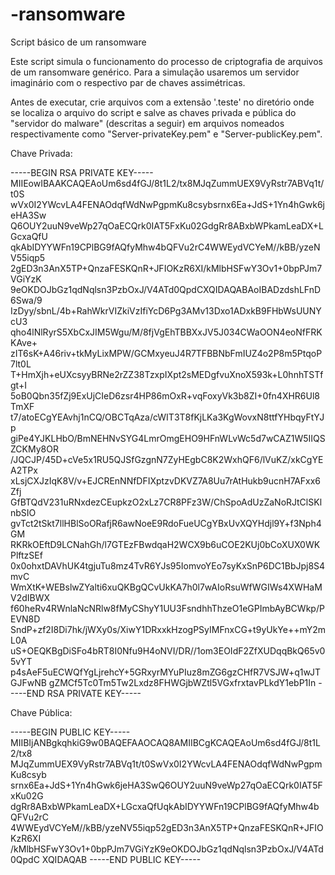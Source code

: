 # -ransomware
Script básico de um ransomware

Este script simula o funcionamento do processo de criptografia de arquivos de um ransomware genérico. Para a simulação usaremos um servidor imaginário com o respectivo par de chaves assimétricas.

Antes de executar, crie arquivos com a extensão '.teste' no diretório onde se localiza o arquivo do script e salve as chaves privada e pública do "servidor do malware" (descritas a seguir) em arquivos  nomeados respectivamente como "Server-privateKey.pem" e "Server-publicKey.pem".

Chave Privada:

-----BEGIN RSA PRIVATE KEY-----
MIIEowIBAAKCAQEAoUm6sd4fGJ/8t1L2/tx8MJqZummUEX9VyRstr7ABVq1t/t0S
wVx0I2YWcvLA4FENAOdqfWdNwPgpmKu8csybsrnx6Ea+JdS+1Yn4hGwk6jeHA3Sw
Q6OUY2uuN9veWp27qOaECQrk0IAT5FxKu02GdgRr8ABxbWPkamLeaDX+LGcxaQfU
qkAbIDYYWFn19CPlBG9fAQfyMhw4bQFVu2rC4WWEydVCYeM//kBB/yzeNV55iqp5
2gED3n3AnX5TP+QnzaFESKQnR+JFIOKzR6XI/kMlbHSFwY3Ov1+0bpPJm7VGiYzK
9eOKDOJbGz1qdNqlsn3PzbOxJ/V4ATd0QpdCXQIDAQABAoIBADzdshLFnD6Swa/9
IzDyy/sbnL/4b+RahWkrVIZkiVzIfiYcD6Pg3AMv13Dxo1ADxkB9FHbWsUUNYcU3
qho4lNlRyrS5XbCxJIM5Wgu/M/8fjVgEhTBBXxJV5J034CWaOON4eoNfFRKKAve+
zIT6sK+A46riv+tkMyLixMPW/GCMxyeuJ4R7TFBBNbFmIUZ4o2P8m5PtqoP7lt0L
T+HmXjh+eUXcsyyBRNe2rZZ38TzxpIXpt2sMEDgfvuXnoX593k+L0hnhTSTfgt+I
5oB0Qbn35fZj9ExUjCIeD6zsr4HP86mOxR+vqFoxyVk3b8ZI+0fn4XHR6Ul8TmXF
t7/atoECgYEAvhj1nCQ/OBCTqAza/cWIT3T8fKjLKa3KgWovxN8ttfYHbqyFtYJp
giPe4YJKLHbO/BmNEHNvSYG4LmrOmgEHO9HFnWLvWc5d7wCAZ1W5IIQSZCKMy8OR
/JQCJP/45D+cVe5x1RU5QJSfGzgnN7ZyHEgbC8K2WxhQF6/lVuKZ/xkCgYEA2TPx
xLsjCXJzIqK8V/v+EJCREnNNfDFIXptzvDKVZ7A8Uu7rAtHukb9ucnH7AFxx6Zfj
GfBTQdV231uRNxdezCEupkzO2xLz7CR8PFz3W/ChSpoAdUzZaNoRJtClSKlnbSIO
gvTct2tSkt7llHBlSoORafjR6awNoeE9RdoFueUCgYBxUvXQYHdjl9Y+f3Nph4GM
RKRkOEftD9LCNahGh/l7GTEzFBwdqaH2WCX9b6uCOE2KUj0bCoXUX0WKPlftzSEf
0x0ohxtDAVhUK4tgjuTu8mz4TvR6YJs95IomvoYEo7syKxSnP6DC1BbJpj8S4mvC
WmXtK+WEBslwZYalti6xuQKBgQCvUkKA7h0l7wAIoRsuWfWGIWs4XWHaMV2dIBWX
f60heRv4RWnlaNcNRlw8fMyCShyY1UU3FsndhhThzeO1eGPImbAyBCWkp/PEVN8D
SndP+zf2I8Di7hk/jWXy0s/XiwY1DRxxkHzogPSyIMFnxCG+t9yUkYe++mY2mL0A
uS+OEQKBgDiSFo4bRT8I0Nfu9H4oNVI/DR//1om3EOIdF2ZfXUDqqBkQ65v05vYT
p4sAeF5uECWQfYgLjrehcY+5GRxyrMYuPIuz8mZG6gzCHfR7VSJW+q1wJTGJFwNB
gZMCf5Tc0Tm5Tw2Lxdz8FHWGjbWZtl5VGxfrxtavPLkdY1ebP1In
-----END RSA PRIVATE KEY-----

Chave Pública:

-----BEGIN PUBLIC KEY-----
MIIBIjANBgkqhkiG9w0BAQEFAAOCAQ8AMIIBCgKCAQEAoUm6sd4fGJ/8t1L2/tx8
MJqZummUEX9VyRstr7ABVq1t/t0SwVx0I2YWcvLA4FENAOdqfWdNwPgpmKu8csyb
srnx6Ea+JdS+1Yn4hGwk6jeHA3SwQ6OUY2uuN9veWp27qOaECQrk0IAT5FxKu02G
dgRr8ABxbWPkamLeaDX+LGcxaQfUqkAbIDYYWFn19CPlBG9fAQfyMhw4bQFVu2rC
4WWEydVCYeM//kBB/yzeNV55iqp52gED3n3AnX5TP+QnzaFESKQnR+JFIOKzR6XI
/kMlbHSFwY3Ov1+0bpPJm7VGiYzK9eOKDOJbGz1qdNqlsn3PzbOxJ/V4ATd0QpdC
XQIDAQAB
-----END PUBLIC KEY-----
